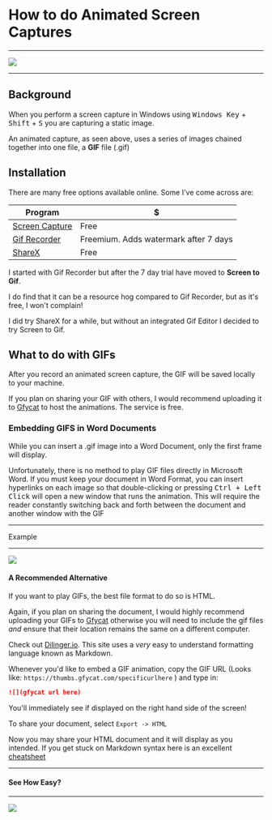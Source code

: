# How to do Animated Screen Captures

***
![](https://thumbs.gfycat.com/AcceptableThunderousGoldfinch-size_restricted.gif)
***

## Background

When you perform a screen capture in Windows using <kbd>Windows Key</kbd> + <kbd>Shift</kbd> + <kbd>S</kbd> you are capturing a static image.

An animated capture, as seen above, uses a series of images chained together into one file, a **GIF** file (.gif)

## Installation

There are many free options available online. Some I've come across are:

Program | $ 
--- | ---
[Screen Capture](http://www.screentogif.com/) | Free
[Gif Recorder](http://gifrecorder.com/index.htm#.Wabd_lWxSUk) | Freemium. Adds watermark after 7 days
[ShareX](https://getsharex.com/) | Free

I started with Gif Recorder but after the 7 day trial have moved to **Screen to Gif**.

I do find that it can be a resource hog compared to Gif Recorder, but as it's free, I won't complain!

I did try ShareX for a while, but without an integrated Gif Editor I decided to try Screen to Gif.

## What to do with GIFs

After you record an animated screen capture, the GIF will be saved locally to your machine.

If you plan on sharing your GIF with others, I would recommend uploading it to  [Gfycat](https://gfycat.com/) to host the animations. The service is free.

### Embedding GIFS in Word Documents

While you can insert a .gif image into a Word Document, only the first frame will display.

Unfortunately, there is no method to play GIF files directly in Microsoft Word. If you must keep your document in Word Format, you can insert hyperlinks on each image so that double-clicking or pressing <kbd>Ctrl + Left Click</kbd> will open a new window that runs the animation. This will require the reader constantly switching back and forth between the document and another window with the GIF
***
Example
***
![](https://thumbs.gfycat.com/WarlikeIdleBangeltiger-size_restricted.gif)

#### A Recommended Alternative

If you want to play GIFs, the best file format to do so is HTML.

Again, if you plan on sharing the document, I would highly recommend uploading your GIFs to [Gfycat](https://gfycat.com) otherwise you will need to include the gif files *and* ensure that their location remains the same on a different computer.

Check out [Dilinger.io](http://dillinger.io/). This site uses a *very* easy to understand formatting language known as Markdown.

Whenever you'd like to embed a GIF animation, copy the GIF URL (Looks like: ```https://thumbs.gfycat.com/specificurlhere``` ) and type in:

```Markdown
![](gfycat url here)
``` 

You'll immediately see if displayed on the right hand side of the screen!

To share your document, select ```Export -> HTML```

Now you may share your HTML document and it will display as you intended. If you get stuck on Markdown syntax here is an excellent [cheatsheet](https://github.com/adam-p/markdown-here/wiki/Markdown-Cheatsheet)

***
#### See How Easy?
***

![](https://thumbs.gfycat.com/IllegalImpracticalEsok-size_restricted.gif)






